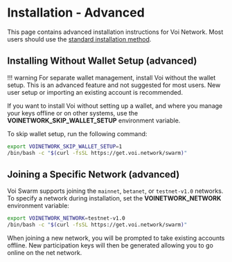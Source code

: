 # Installation - Advanced

This page contains advanced installation instructions for Voi Network.
Most users should use the [standard installation method](./installation.md).

## Installing Without Wallet Setup (advanced)

!!! warning
    For separate wallet management, install Voi without the wallet setup.
    This is an advanced feature and not suggested for most users.
    New user setup or importing an existing account is recommended.

If you want
to install Voi without setting up a wallet, and where you manage your keys offline or on
other systems, use the **VOINETWORK_SKIP_WALLET_SETUP** environment variable.

To skip wallet setup, run the following command:

```bash
export VOINETWORK_SKIP_WALLET_SETUP=1
/bin/bash -c "$(curl -fsSL https://get.voi.network/swarm)"
```

## Joining a Specific Network (advanced)

Voi Swarm supports joining the `mainnet`, `betanet`, or `testnet-v1.0` networks.
To specify a network during installation, set the **VOINETWORK_NETWORK** environment variable:

```bash
export VOINETWORK_NETWORK=testnet-v1.0
/bin/bash -c "$(curl -fsSL https://get.voi.network/swarm)"
```

When joining a new network, you will be prompted to take existing accounts offline.
New participation keys will then be generated allowing you to go online on the net network.
